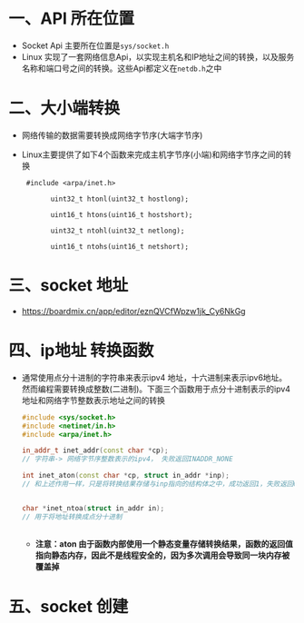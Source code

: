 # 一、API 所在位置

- Socket Api  主要所在位置是`sys/socket.h`
- Linux 实现了一套网络信息Api，以实现主机名和IP地址之间的转换，以及服务名称和端口号之间的转换。这些Api都定义在`netdb.h`之中

# 二、大小端转换

- 网络传输的数据需要转换成网络字节序(大端字节序)

- Linux主要提供了如下4个函数来完成主机字节序(小端)和网络字节序之间的转换

  ```
   #include <arpa/inet.h>
  
         uint32_t htonl(uint32_t hostlong);
  
         uint16_t htons(uint16_t hostshort);
  
         uint32_t ntohl(uint32_t netlong);
  
         uint16_t ntohs(uint16_t netshort);
  ```

  

# 三、socket 地址

- https://boardmix.cn/app/editor/eznQVCfWpzw1jk_Cy6NkGg



# 四、ip地址 转换函数

- 通常使用点分十进制的字符串来表示ipv4 地址，十六进制来表示ipv6地址。然而编程需要转换成整数(二进制)。下面三个函数用于点分十进制表示的ipv4 地址和网络字节整数表示地址之间的转换

  ```C++
  #include <sys/socket.h>
  #include <netinet/in.h>
  #include <arpa/inet.h>
  
  in_addr_t inet_addr(const char *cp);
  // 字符串-> 网络字节序整数表示的ipv4， 失败返回INADDR_NONE
  
  int inet_aton(const char *cp, struct in_addr *inp);
  // 和上述作用一样，只是将转换结果存储与inp指向的结构体之中，成功返回1，失败返回0
  
  
  char *inet_ntoa(struct in_addr in);
  // 用于将地址转换成点分十进制 
         
  ```

  - **注意：aton 由于函数内部使用一个静态变量存储转换结果，函数的返回值指向静态内存，因此不是线程安全的，因为多次调用会导致同一块内存被覆盖掉**

# 五、socket 创建

